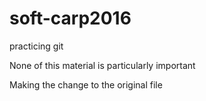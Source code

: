 # soft-carp2016
practicing git

None of this material is particularly important

Making the change to the original file
